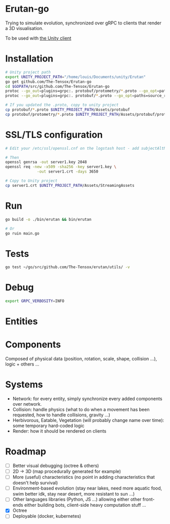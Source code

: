
# Erutan-go

Trying to simulate evolution, synchronized over gRPC to clients that render a 3D visualisation.

To be used with [the Unity client](https://github.com/The-Tensox/Erutan-unity)

# Installation

```bash
# Unity project path
export UNITY_PROJECT_PATH="/home/louis/Documents/unity/Erutan"
go get github.com/The-Tensox/Erutan-go
cd $GOPATH/src/github.com/The-Tensox/Erutan-go
protoc --go_out=plugins=grpc:. protobuf/protometry/*.proto --go_opt=paths=source_relative
protoc --go_out=plugins=grpc:. protobuf/*.proto --go_opt=paths=source_relative

# If you updated the .proto, copy to unity project
cp protobuf/*.proto $UNITY_PROJECT_PATH/Assets/protobuf
cp protobuf/protometry/*.proto $UNITY_PROJECT_PATH/Assets/protobuf/protometry
```

# SSL/TLS configuration

```bash
# Edit your /etc/ssl/openssl.cnf on the logstash host - add subjectAltName = IP:192.168.2.107 in [v3_ca] section

# Then
openssl genrsa -out server1.key 2048
openssl req -new -x509 -sha256 -key server1.key \
              -out server1.crt -days 3650

# Copy to Unity project
cp server1.crt $UNITY_PROJECT_PATH/Assets/StreamingAssets
```

# Run

```bash
go build -o ./bin/erutan && bin/erutan

# Or
go ruin main.go
```

# Tests

```bash
go test ~/go/src/github.com/The-Tensox/erutan/utils/ -v
```

# Debug

```bash
export GRPC_VERBOSITY=INFO
```

# Entities

# Components

Composed of physical data (position, rotation, scale, shape, collision ...), logic + others ...

# Systems

- Network: for every entity, simply synchronize every added components over network.
- Collision: handle physics (what to do when a movement has been requested, how to handle collisions, gravity ...)
- Herbivorous, Eatable, Vegetation (will probably change name over time): some temporary hard-coded logic
- Render: how it should be rendered on clients

# Roadmap

- [ ] Better visual debugging (octree & others)
- [ ] 2D -> 3D (map procedurally generated for example)
- [ ] More (useful) characteristics (no point in adding characteristics that doesn't help survival)
- [ ] Environment-based evolution (stay near lakes, need more aquatic food, swim better idk, stay near desert, more resistant to sun ...)
- [ ] Other languages libraries (Python, JS ...) allowing either other front-ends either building bots, client-side heavy computation stuff ...
- [x] Octree
- [ ] Deployable (docker, kubernetes)
